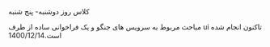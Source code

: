 کلاس روز دوشنبه- پنج شنبه

مباحث مربوط به سرویس های جنگو و یک فراخوانی ساده از طرف ui تاکنون انجام شده است.1400/12/14
